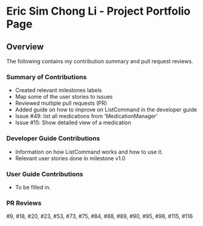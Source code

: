 # Eric Sim Chong Li - Project Portfolio Page

## Overview
The following contains my contribution summary and pull request reviews.

### Summary of Contributions
- Created relevant milestones labels
- Map some of the user stories to issues
- Reviewed multiple pull requests (PR)
- Added guide on how to improve on ListCommand in the developer guide
- Issue #49: list all medications from 'MedicationManager'
- Issue #15: Show detailed view of a medication

### Developer Guide Contributions
- Information on how ListCommand works and how to use it.
- Relevant user stories done in milestone v1.0

### User Guide Contributions
- To be filled in.

### PR Reviews
#9, #18, #20, #23, #53, #73, #75, #84, #88, 
#89, #90, #95, #98, #115, #116